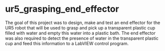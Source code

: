 # ur5_grasping_end_effector
The goal of this project was to design, make and test an end effector for the UR5 robot that will be used to grasp and pick up a transparent plastic cup filled with water and empty this water into a plastic bath. The end effector was also required to detect the presence of water in the transparent plastic cup and feed this information to a LabVIEW control program.
